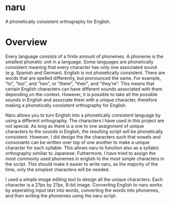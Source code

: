 # naru
A phonetically consistent orthography for English.

# Overview
Every language consists of a finite amount of phonemes. A phoneme is the smallest phonetic unit in a language. Some languages are phonetically consistent meaning that every character has only one associated sound (e.g. Spanish and German). English is not phonetically consistent. There are words that are spelled differently, but pronounced the same. For example, "to", "too", and "two", or "there", "their", and "they're". This means that certain English characters can have different sounds associated with them depending on the context. However, it is possible to take all the possible sounds in English and associate them with a unique character, therefore making a phonetically consistent orthography for English.

Naru allows you to turn English into a phonetically consistent language by using a different orthography. The characters I have used in this project are not special. As long as there is a one to one assignment of unique characters to the sounds in English, the resulting script will be phonetically consistent. However, I did design the the characters such that vowels and consonants can be written over top of one another to make a unique character for each syllable. This allows naru to function also as a syllabic orthography similiar to Japanese. Futhermore, I have tried to assign the most commonly used phonemes in english to the most simple characters in the script. This should make it easier to write naru, as the majority of the time, only the simplest characters will be needed.

I used a simple image editing tool to design all the unique characters. Each character is a 27px by 27px, 8-bit image. Converting English to naru works by seperating input text into words, converting the words into phonemes, and then writing the phonemes using the naru script. 
